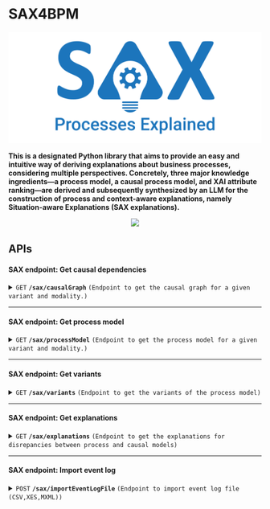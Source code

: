 
# SAX4BPM

![SAX4BPM-banner](sax4bpm_logo6_w.png "SAX4BPM")

**This is a designated Python library that aims to provide an easy and intuitive way of deriving explanations about business processes, considering multiple perspectives. Concretely, three major knowledge ingredients—a process model, a causal process model, and XAI attribute ranking—are derived and subsequently synthesized by an LLM for the construction of process and context-aware explanations, namely Situation-aware Explanations (SAX explanations).**


<p align="center">
<img src="https://img.shields.io/badge/sax4bpm-v1.0.0-green" />
</p>


## APIs

[//]: # "See https://gist.github.com/azagniotov/a4b16faf0febd12efbc6c3d7370383a6"

#### SAX endpoint: Get causal dependencies

<details>
 <summary><code>GET</code> <code><b>/sax/causalGraph</b></code> <code>(Endpoint to get the causal graph for a given variant and modality.)</code></summary>

##### Parameters

> | name               | type     | data type | description                                                                     |
> | ------------------ | -------- | --------- | --------------------------------------------------------------------------------|
> | `variant_name`     | mandatory | string   | The name of the variant (or ALL for all the variants)                           |
> | `modality`         | mandatory | string   | The modality of causal graph ('Chain' or 'Parent')                              |
> | `prior_knowledge`  | optional  | boolean  | Flag indicating whether prior knowledge should be used in the discovery process |
> | `p_value_threshold`| optional  | boolean  | The threshold value for p-value -filtering dependencies                         |

##### Responses

> | http code | content-type       | response                                                                                   |
> | --------- | -----------------  | ------------------------------------------------------------------------------------------ |
> | `200`     | `application/json` | `[{"from": "Activity1","items": 1.2673890630403917,"to": "Activity2"},...]`  |
> | `422`     | `application/json` | `{"message": "Error"}`                                                                     |
> | `500`     | `application/json` | `{"message": "Error"}`                                                                     |


##### Example cURL

> ```javascript
>  curl -X GET "http://127.0.0.1:9010/sax/causalGraph?variant_name=ALL&modality=CHAIN&prior_knowledge=true" -H "accept: application/json"
> ```

</details>

---

#### SAX endpoint: Get process model

<details>
 <summary><code>GET</code> <code><b>/sax/processModel</b></code> <code>(Endpoint to get the process model for a given variant and modality.)</code></summary>

##### Parameters

> | name               | type     | data type | description                                                                     |
> | ------------------ | -------- | --------- | --------------------------------------------------------------------------------|
> | `variant_name`     | mandatory | string   | The name of the variant (or ALL for all the variants)                           |
> | `modality`         | mandatory | string   | The modality of causal graph ('Chain' or 'Parent')                              |


##### Responses

> | http code | content-type       | response                                                                                   |
> | --------- | -----------------  | ------------------------------------------------------------------------------------------ |
> | `200`     | `application/json` | `[{"from": "Activity1,"items": 907,"to": "Activity2"},,...]`     |
> | `422`     | `application/json` | `{"message": "Error"}`                                                                     |
> | `500`     | `application/json` | `{"message": "Error"}`                                                                     |

##### Example cURL

> ```javascript
>  curl -X GET "http://127.0.0.1:9010/sax/processModel?variant_name=ALL&model_type=DFG" -H "accept: application/json"
> ```

</details>

---

#### SAX endpoint: Get variants

<details>
 <summary><code>GET</code> <code><b>/sax/variants</b></code> <code>(Endpoint to get the variants of the process model)</code></summary>

##### Parameters
None


##### Responses

> | http code | content-type       | response                                                                                   |
> | --------- | -----------------  | ------------------------------------------------------------------------------------------ |
> | `200`     | `application/json` | `{"Activity1,Activity2,Activity3": 2,...}`                |
> | `500`     | `application/json` | `{"message": "Error"}`                                                                     |

##### Example cURL

> ```javascript
>  curl -X GET "http://127.0.0.1:9010/sax/processModel?variant_name=ALL&model_type=DFG" -H "accept: application/json"
> ```

</details>

---
#### SAX endpoint: Get explanations

<details>
 <summary><code>GET</code> <code><b>/sax/explanations</b></code> <code>(Endpoint to get the explanations for disrepancies between process and causal models)</code></summary>

##### Parameters

> | name               | type     | data type | description                                                                     |
> | ------------------ | -------- | --------- | --------------------------------------------------------------------------------|
> | `variant_name`     | mandatory | string   | The name of the variant (or ALL for all the variants)                           |
> | `modality`         | mandatory | string   | The modality of causal graph ('Chain' or 'Parent')                              |
> | `prior_knowledge`  | optional  | boolean  | Flag indicating whether prior knowledge should be used in the discovery process |
> | `p_value_threshold`| optional  | boolean  | The threshold value for p-value -filtering dependencies                         |

##### Responses

> | http code | content-type       | response                                                                                                                |
> | --------- | -----------------  | ----------------------------------------------------------------------------------------------------------------------- |
> | `200`     | `application/json` | `["Altering the 'Activity4' completion time is not likely to affect lead time of 'Activity7'",..]`|
> | `422`     | `application/json` | `{"message": "Error"}`                                                                                                  |
> | `500`     | `application/json` | `{"message": "Error"}`                                                                                                  |


##### Example cURL

> ```javascript
>  curl -X GET "http://127.0.0.1:9010/sax/explanations?variant_name=ALL&modality=PARENT&prior_knowledge=true" -H "accept: application/json"
> ```

</details>

---
#### SAX endpoint: Import event log

<details>
 <summary><code>POST</code> <code><b>/sax/importEventLogFile</b></code> <code>(Endpoint to import event log file (CSV,XES,MXML))</code></summary>

##### Parameters

> | name                  | type     | data type | description                                                                     |
> | --------------------- | -------- | --------- | --------------------------------------------------------------------------------|
> | `file        `        | mandatory | string   | Event log file object                                                           |
> | `case_id `            | mandatory | string   | The attribute in th event log indicating the unique case                        |
> | `activity_key   `     | mandatory | string   | The attribute in th event log indicating the activity                           |
> | `timestamp_key    `   | mandatory | string   | The attribute in th event log indicating the timestamp                          |
> | `timestamp_format `   | mandatory | string   | The timestamp format for the timestamp attribute (i.e. %Y-%m-%d %H:%M:%S.%f)    |
> | `lifecycle_type`      | optional  | string   | The attribute in th event log indicating event lifecycle (started,completed etc)|
> | `start_timestamp_key `| optional  | string   | The attribute in event log indicating start time of activity in case included   |


##### Responses

> | http code | content-type       | response                                         |
> | --------- | -----------------  | -------------------------------------------------|
> | `200`     | `application/json` | `{"result": "Finished importing event log file"}`|
> | `422`     | `application/json` | `{"message": "Error"}`                           |
> | `500`     | `application/json` | `{"message": "Error"}`                           |


##### Example cURL

> ```javascript
>  curl -X POST "http://127.0.0.1:9010/sax/importEventLogFile?case_id=runId&activity_key=activity&timestamp_key=timestamp&timestamp_format=%25Y-%25m-%25d%20%25H%3A%25M%3A%25S.%25f" -H "accept: application/json" -H "Content-Type: multipart/form-data" -F "file=@run_event_log.csv;type=text/csv"
> ```

</details>
